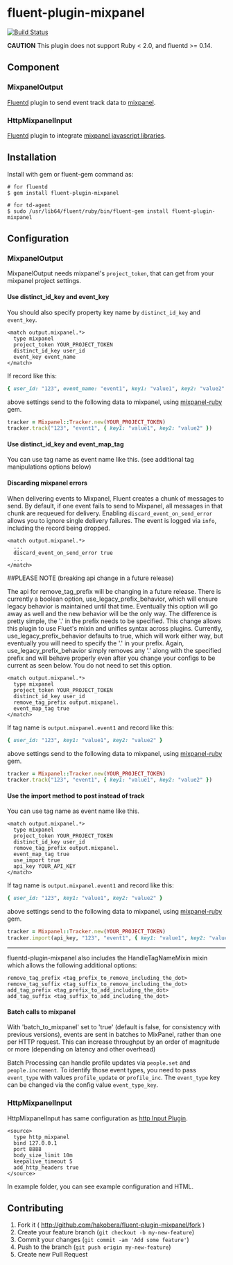 # fluent-plugin-mixpanel

[![Build Status](https://travis-ci.org/hakobera/fluent-plugin-mixpanel.png?branch=master)](https://travis-ci.org/hakobera/fluent-plugin-mixpanel)

**CAUTION** This plugin does not support Ruby < 2.0, and fluentd >= 0.14.

## Component

### MixpanelOutput

[Fluentd](http://fluentd.org) plugin to send event track data to [mixpanel](https://mixpanel.com).

### HttpMixpanelInput

[Fluentd](http://fluentd.org) plugin to integrate [mixpanel javascript libraries](https://mixpanel.com/docs/integration-libraries/javascript).

## Installation

Install with gem or fluent-gem command as:

```
# for fluentd
$ gem install fluent-plugin-mixpanel

# for td-agent
$ sudo /usr/lib64/fluent/ruby/bin/fluent-gem install fluent-plugin-mixpanel
```

## Configuration

### MixpanelOutput

MixpanelOutput needs mixpanel's `project_token`, that can get from your mixpanel project settings.

#### Use distinct_id_key and event_key

You should also specify property key name by `distinct_id_key` and `event_key`.

```
<match output.mixpanel.*>
  type mixpanel
  project_token YOUR_PROJECT_TOKEN
  distinct_id_key user_id
  event_key event_name
</match>
```

If record like this:

```rb
{ user_id: "123", event_name: "event1", key1: "value1", key2: "value2" }
```

above settings send to the following data to mixpanel, using [mixpanel-ruby](https://github.com/mixpanel/mixpanel-ruby) gem.

```rb
tracker = Mixpanel::Tracker.new(YOUR_PROJECT_TOKEN)
tracker.track("123", "event1", { key1: "value1", key2: "value2" })
```

#### Use distinct_id_key and event_map_tag

You can use tag name as event name like this. (see additional tag manipulations options below)

#### Discarding mixpanel errors

When delivering events to Mixpanel, Fluent creates a chunk of messages to send. By default, if one event fails to send to Mixpanel, all messages in that chunk are requeued for delivery. Enabling `discard_event_on_send_error` allows you to ignore single delivery failures. The event is logged via `info`, including the record being dropped.

```
<match output.mixpanel.*>
  ...
  discard_event_on_send_error true
  ...
</match>
```

##PLEASE NOTE (breaking api change in a future release)

The api for remove_tag_prefix will be changing in a future release. There is currently a boolean option,
use_legacy_prefix_behavior, which will ensure legacy behavior is maintained until that time. Eventually this option will go away
as well and the new behavior will be the only way. The difference is pretty simple, the '.' in the prefix needs to be specified.
This change allows this plugin to use Fluet's mixin and unifies syntax across plugins. Currently, use_legacy_prefix_behavior
defaults to true, which will work either way, but eventually you will need to specify the '.' in your prefix. Again, use_legacy_prefix_behavior simply removes any '.' along with the specified prefix and will behave properly even after you change your configs
to be current as seen below. You do not need to set this option.

```
<match output.mixpanel.*>
  type mixpanel
  project_token YOUR_PROJECT_TOKEN
  distinct_id_key user_id
  remove_tag_prefix output.mixpanel.
  event_map_tag true
</match>
```

If tag name is `output.mixpanel.event1` and record like this:

```rb
{ user_id: "123", key1: "value1", key2: "value2" }
```

above settings send to the following data to mixpanel, using [mixpanel-ruby](https://github.com/mixpanel/mixpanel-ruby) gem.

```rb
tracker = Mixpanel::Tracker.new(YOUR_PROJECT_TOKEN)
tracker.track("123", "event1", { key1: "value1", key2: "value2" })
```

#### Use the import method to post instead of track

You can use tag name as event name like this.

```
<match output.mixpanel.*>
  type mixpanel
  project_token YOUR_PROJECT_TOKEN
  distinct_id_key user_id
  remove_tag_prefix output.mixpanel.
  event_map_tag true
  use_import true
  api_key YOUR_API_KEY
</match>
```

If tag name is `output.mixpanel.event1` and record like this:

```rb
{ user_id: "123", key1: "value1", key2: "value2" }
```

above settings send to the following data to mixpanel, using [mixpanel-ruby](https://github.com/mixpanel/mixpanel-ruby) gem.

```rb
tracker = Mixpanel::Tracker.new(YOUR_PROJECT_TOKEN)
tracker.import(api_key, "123", "event1", { key1: "value1", key2: "value2" })
```

---

fluentd-plugin-mixpanel also includes the HandleTagNameMixin mixin which allows the following additional options:

```
remove_tag_prefix <tag_prefix_to_remove_including_the_dot>
remove_tag_suffix <tag_suffix_to_remove_including_the_dot>
add_tag_prefix <tag_prefix_to_add_including_the_dot>
add_tag_suffix <tag_suffix_to_add_including_the_dot>
```

#### Batch calls to mixpanel

With 'batch\_to\_mixpanel' set to 'true' (default is false, for consistency with previous versions), events are sent in batches to MixPanel, rather than one per HTTP request.  This can increase throughput by an order of magnitude or more (depending on latency and other overhead)

Batch Processing can handle profile updates via `people.set` and `people.increment`. To identify those event types, you need to pass `event_type` with values `profile_update` or `profile_inc`. The `event_type` key can be changed via the config value `event_type_key`.


### HttpMixpanelInput

HttpMixpanelInput has same configuration as [http Input Plugin](http://docs.fluentd.org/en/articles/in_http).

```
<source>
  type http_mixpanel
  bind 127.0.0.1
  port 8888
  body_size_limit 10m
  keepalive_timeout 5
  add_http_headers true
</source>
```

In example folder, you can see example configuration and HTML.

## Contributing

1. Fork it ( http://github.com/hakobera/fluent-plugin-mixpanel/fork )
2. Create your feature branch (`git checkout -b my-new-feature`)
3. Commit your changes (`git commit -am 'Add some feature'`)
4. Push to the branch (`git push origin my-new-feature`)
5. Create new Pull Request
